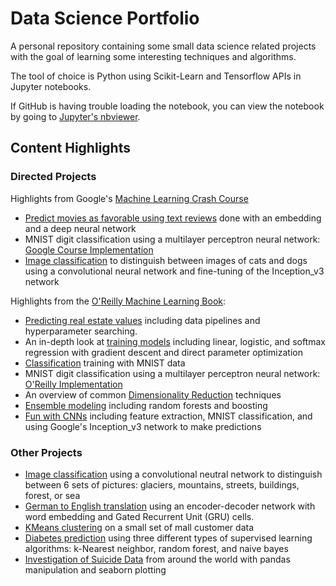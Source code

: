 # Data Science Portfolio
A personal repository containing some small data science related projects with the goal of learning some interesting techniques and algorithms.

The tool of choice is Python using Scikit-Learn and Tensorflow APIs in Jupyter notebooks.

If GitHub is having trouble loading the notebook, you can view the notebook by going to [Jupyter's nbviewer](https://nbviewer.jupyter.org/).

## Content Highlights

### Directed Projects
Highlights from Google's [Machine Learning Crash Course](https://developers.google.com/machine-learning/crash-course/) 

- [Predict movies as favorable using text reviews](https://github.com/dhensle/dabbles-in-ML/blob/master/google_course/sparse_data_and_embeddings.ipynb) done with an embedding and a deep neural network
- MNIST digit classification using a multilayer perceptron neural network: [Google Course Implementation](https://github.com/dhensle/dabbles-in-ML/blob/master/google_course/multi-class_classification_digits.ipynb)
- [Image classification](https://github.com/dhensle/dabbles-in-ML/blob/master/google_course/CatsvsDogs.ipynb) to distinguish between images of cats and dogs using a convolutional neural network and fine-tuning of the Inception_v3 network

Highlights from the [O'Reilly Machine Learning Book](http://shop.oreilly.com/product/0636920052289.do):
- [Predicting real estate values](https://github.com/dhensle/dabbles-in-ML/blob/master/oreilly/ch2-housing_project.ipynb) including data pipelines and hyperparameter searching.
- An in-depth look at [training models](https://github.com/dhensle/dabbles-in-ML/blob/master/oreilly/ch4-model_training.ipynb) including linear, logistic, and softmax regression with gradient descent and direct parameter optimization
- [Classification](https://github.com/dhensle/dabbles-in-ML/blob/master/oreilly/ch3-mnist_classification.ipynb) training with MNIST data
- MNIST digit classification using a multilayer perceptron neural network: [O'Reilly Implementation](https://github.com/dhensle/dabbles-in-ML/blob/master/oreilly/ch10-intro_to_ANN.ipynb)
- An overview of common [Dimensionality Reduction](https://github.com/dhensle/dabbles-in-ML/blob/master/oreilly/ch8-dimensionality_reduction.ipynb) techniques
- [Ensemble modeling](https://github.com/dhensle/dabbles-in-ML/blob/master/oreilly/ch7-ensemble_learning_and_random_forests.ipynb) including random forests and boosting
- [Fun with CNNs](https://github.com/dhensle/dabbles-in-ML/blob/master/oreilly/ch13-CNNs.ipynb) including feature extraction, MNIST classification, and using Google's Inception_v3 network to make predictions


### Other Projects
- [Image classification](https://github.com/dhensle/dabbles-in-ML/blob/master/intel_image_classification/intel_image_classification.ipynb) using a convolutional neutral network to distinguish between 6 sets of pictures: glaciers, mountains, streets, buildings, forest, or sea
- [German to English translation](https://github.com/dhensle/dabbles-in-ML/blob/master/oreilly/ch14-RNN_translation.ipynb) using an encoder-decoder network with word embedding and Gated Recurrent Unit (GRU) cells.
- [KMeans clustering](https://github.com/dhensle/dabbles-in-ML/blob/master/mall_customer/mall_customer_clustering.ipynb) on a small set of mall customer data
- [Diabetes prediction](https://github.com/dhensle/dabbles-in-ML/blob/master/diabetes/diabetes-classifier.ipynb) using three different types of supervised learning algorithms: k-Nearest neighbor, random forest, and naive bayes
- [Investigation of Suicide Data](https://github.com/dhensle/dabbles-in-ML/blob/master/suicide_study/suicide_study.ipynb) from around the world with pandas manipulation and seaborn plotting

